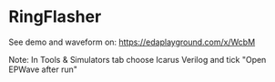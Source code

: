 # RingFlasher

See demo and waveform on: 
https://edaplayground.com/x/WcbM

Note: In Tools & Simulators tab choose Icarus Verilog and tick "Open EPWave after run"

